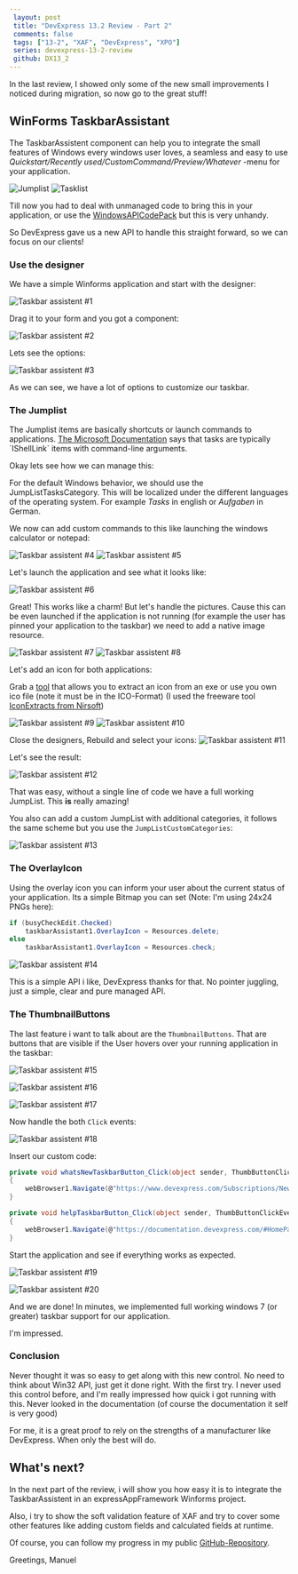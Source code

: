 ```yaml
---
 layout: post
 title: "DevExpress 13.2 Review - Part 2"
 comments: false
 tags: ["13-2", "XAF", "DevExpress", "XPO"]
 series: devexpress-13-2-review
 github: DX13_2
---
```

In the last review, I showed only some of the new small improvements I noticed during migration, so now go to the great stuff!

## WinForms TaskbarAssistant

The TaskbarAssistent component can help you to integrate the small features of Windows every windows user loves, a seamless and easy to use *Quickstart/Recently used/CustomCommand/Preview/Whatever* -menu for your application.

![Jumplist](/img/posts/2013/dx13-2-review/jumplist1.png)
![Tasklist](/img/posts/2013/dx13-2-review/tasklist1.png)

Till now you had to deal with unmanaged code to bring this in your application, or use the [WindowsAPICodePack](https://archive.msdn.microsoft.com/WindowsAPICodePack) but this is very unhandy.

So DevExpress gave us a new API to handle this straight forward, so we can focus on our clients!

<!--more-->

### Use the designer

We have a simple Winforms application and start with the designer:

![Taskbar assistent #1](/img/posts/2013/dx13-2-review/taskassistant1.png)

Drag it to your form and you got a component:

![Taskbar assistent #2](/img/posts/2013/dx13-2-review/taskassistant2.png)

Lets see the options:

![Taskbar assistent #3](/img/posts/2013/dx13-2-review/taskassistant3.png)

As we can see, we have a lot of options to customize our taskbar.

### The Jumplist

The Jumplist items are basically shortcuts or launch commands to applications. [The Microsoft Documentation](https://msdn.microsoft.com/en-us/library/windows/desktop/dd378460(v=vs.85).aspx#dests) says that tasks are typically `IShellLink` items with command-line arguments.

Okay lets see how we can manage this:

For the default Windows behavior, we should use the JumpListTasksCategory. This will be localized under the different languages of the operating system. For example *Tasks* in english or *Aufgaben* in German.

We now can add custom commands to this like launching the windows calculator or notepad:

![Taskbar assistent #4](/img/posts/2013/dx13-2-review/taskassistant4.png)
![Taskbar assistent #5](/img/posts/2013/dx13-2-review/taskassistant5.png)

Let's launch the application and see what it looks like:

![Taskbar assistent #6](/img/posts/2013/dx13-2-review/taskassistant6.png)

Great! This works like a charm! But let's handle the pictures. Cause this can be even launched if the application is not running (for example the user has pinned your application to the taskbar) we need to add a native image resource.

![Taskbar assistent #7](/img/posts/2013/dx13-2-review/taskassistant7.png)
![Taskbar assistent #8](/img/posts/2013/dx13-2-review/taskassistant8.png)

Let's add an icon for both applications:

Grab a [tool](https://www.google.com/search?q=extract+icon+from+exe+&oq=extract+icon+from+exe+&aqs=chrome..69i57j69i59j0l4.4427j0j4&sourceid=chrome&espv=210&es_sm=122&ie=UTF-8) that allows you to extract an icon from an exe or use you own ico file (note it must be in the ICO-Format) (I used the freeware tool [IconExtracts from Nirsoft](https://www.nirsoft.net/))

![Taskbar assistent #9](/img/posts/2013/dx13-2-review/taskassistant9.png)
![Taskbar assistent #10](/img/posts/2013/dx13-2-review/taskassistant10.png)

Close the designers, Rebuild and select your icons:
![Taskbar assistent #11](/img/posts/2013/dx13-2-review/taskassistant11.png)

Let's see the result:

![Taskbar assistent #12](/img/posts/2013/dx13-2-review/taskassistant12.png)

That was easy, without a single line of code we have a full working JumpList. This **is** really amazing!

You also can add a custom JumpList with additional categories, it follows the same scheme but you use the `JumpListCustomCategories`:

![Taskbar assistent #13](/img/posts/2013/dx13-2-review/taskassistant13.png)

### The OverlayIcon

Using the overlay icon you can inform your user about the current status of your application. Its a simple Bitmap you can set (Note: I'm using 24x24 PNGs here):

```cs
if (busyCheckEdit.Checked)
    taskbarAssistant1.OverlayIcon = Resources.delete;
else
    taskbarAssistant1.OverlayIcon = Resources.check;
```

![Taskbar assistent #14](/img/posts/2013/dx13-2-review/taskassistant14.png)

This is a simple API i like, DevExpress thanks for that. No pointer juggling, just a simple, clear and pure managed API.

### The ThumbnailButtons

The last feature i want to talk about are the `ThumbnailButtons`. That are buttons that are visible if the User hovers over your running application in the taskbar:

![Taskbar assistent #15](/img/posts/2013/dx13-2-review/taskassistant15.png)

![Taskbar assistent #16](/img/posts/2013/dx13-2-review/taskassistant16.png)

![Taskbar assistent #17](/img/posts/2013/dx13-2-review/taskassistant17.png)

Now handle the both `Click` events:

![Taskbar assistent #18](/img/posts/2013/dx13-2-review/taskassistant18.png)

Insert our custom code:

```cs
private void whatsNewTaskbarButton_Click(object sender, ThumbButtonClickEventArgs e)
{
    webBrowser1.Navigate(@"https://www.devexpress.com/Subscriptions/New-2013.xml");
}

private void helpTaskbarButton_Click(object sender, ThumbButtonClickEventArgs e)
{
    webBrowser1.Navigate(@"https://documentation.devexpress.com/#HomePage/CustomDocument9453");
}
```

Start the application and see if everything works as expected.

![Taskbar assistent #19](/img/posts/2013/dx13-2-review/taskassistant19.png)

![Taskbar assistent #20](/img/posts/2013/dx13-2-review/taskassistant20.png)

And we are done! In minutes, we implemented full working windows 7 (or greater) taskbar support for our application.

I'm impressed.

### Conclusion

Never thought it was so easy to get along with this new control. No need to think about Win32 API, just get it done right. With the first try. I never used this control before, and I'm really impressed how quick i got running with this. Never looked in the documentation (of course the documentation it self is very good)

For me, it is a great proof to rely on the strengths of a manufacturer like DevExpress. When only the best will do.

## What's next?

In the next part of the review, i will show you how easy it is to integrate the TaskbarAssistent in an expressAppFramework Winforms project.

Also, i try to show the soft validation feature of XAF and try to cover some other features like adding custom fields and calculated fields at runtime.

Of course, you can follow my progress in my public [GitHub-Repository](https://github.com/biohazard999/DX13_2).

Greetings, Manuel
